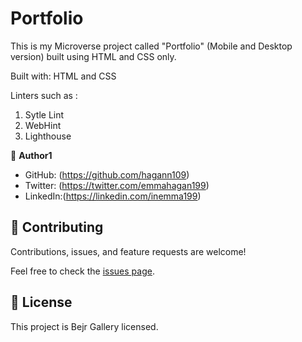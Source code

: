 # Portfolio

This is my Microverse project called "Portfolio" (Mobile and Desktop version) built using HTML and CSS only.

Built with: HTML and CSS

Linters such as :

1. Sytle Lint
2. WebHint
3. Lighthouse

👤 **Author1**

- GitHub: (https://github.com/hagann109)
- Twitter: (https://twitter.com/emmahagan199)
- LinkedIn:(https://linkedin.com/inemma199)

## 🤝 Contributing

Contributions, issues, and feature requests are welcome!

Feel free to check the [issues page](../../issues/).

## 📝 License

This project is Bejr Gallery licensed.